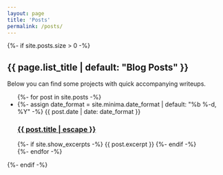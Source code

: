 ```yaml
---
layout: page
title: 'Posts'
permalink: /posts/
---
```

{%- if site.posts.size > 0 -%}
  <h2 class="post-list-heading">{{ page.list_title | default: "Blog Posts" }}</h2>
  Below you can find some projects with quick accompanying writeups.
  <ul class="post-list">
    {%- for post in site.posts -%}
    <li>
      {%- assign date_format = site.minima.date_format | default: "%b %-d, %Y" -%}
      <span class="post-meta">{{ post.date | date: date_format }}</span>
      <h3>
        <a class="post-link" href="{{ post.url | relative_url }}">
          {{ post.title | escape }}
        </a>
      </h3>
      {%- if site.show_excerpts -%}
        {{ post.excerpt }}
      {%- endif -%}
    </li>
    {%- endfor -%}
  </ul>

{%- endif -%}
